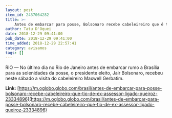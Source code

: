 ```yaml
---
layout: post
item_id: 2437064282
title: >-
    Antes de embarcar para posse, Bolsonaro recebe cabeleireiro que é tio de ex-assessor ligado a Queiroz
author: Tatu D'Oquei
date: 2018-12-29 09:41:00
pub_date: 2018-12-29 09:41:00
time_added: 2018-12-29 22:57:41
category: avisamos
tags: []
---
```


RIO — No último dia no Rio de Janeiro antes de embarcar rumo a Brasília para as solenidades da posse, o presidente eleito, Jair Bolsonaro, recebeu neste sábado a visita do cabeleireiro Maxwell Gerbatim.

**Link:** [https://m.oglobo.globo.com/brasil/antes-de-embarcar-para-posse-bolsonaro-recebe-cabeleireiro-que-tio-de-ex-assessor-ligado-queiroz-23334896](https://m.oglobo.globo.com/brasil/antes-de-embarcar-para-posse-bolsonaro-recebe-cabeleireiro-que-tio-de-ex-assessor-ligado-queiroz-23334896)

